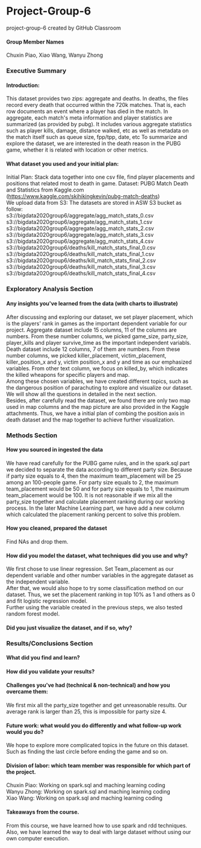 # Project-Group-6
project-group-6 created by GitHub Classroom

#### Group Member Names 
Chuxin Piao, Xiao Wang, Wanyu Zhong 

### Executive Summary
#### Introduction:
This dataset provides two zips: aggregate and deaths. In deaths, the files record every death that occurred within the 720k matches. That is, each row documents an event where a player has died in the match. In aggregate, each match's meta information and player statistics are summarized (as provided by pubg). It includes various aggregate statistics such as player kills, damage, distance walked, etc as well as metadata on the match itself such as queue size, fpp/tpp, date, etc To summarize and explore the dataset, we are interested in the death reason in the PUBG game, whether it is related with location or other metrics.
#### What dataset you used and your initial plan:
Initial Plan:
Stack data together into one csv file, find player placements and positions that related most to death in game.
Dataset:
PUBG Match Death and Statistics from Kaggle.com (https://www.kaggle.com/skihikingkevin/pubg-match-deaths) \
We upload data from S3:
The datasets are stored in ASW S3 bucket as follow: \
s3://bigdata2020group6/aggregate/agg_match_stats_0.csv \
s3://bigdata2020group6/aggregate/agg_match_stats_1.csv \
s3://bigdata2020group6/aggregate/agg_match_stats_2.csv \
s3://bigdata2020group6/aggregate/agg_match_stats_3.csv \
s3://bigdata2020group6/aggregate/agg_match_stats_4.csv \
s3://bigdata2020group6/deaths/kill_match_stats_final_0.csv \
s3://bigdata2020group6/deaths/kill_match_stats_final_1.csv \
s3://bigdata2020group6/deaths/kill_match_stats_final_2.csv \
s3://bigdata2020group6/deaths/kill_match_stats_final_3.csv \
s3://bigdata2020group6/deaths/kill_match_stats_final_4.csv 

### Exploratory Analysis Section
#### Any insights you've learned from the data (with charts to illustrate)
After discussing and exploring our dataset, we set player placement, which is the players' rank in games as the important dependent variable for our project. 
Aggregate dataset include 15 columns, 11 of the columns are numbers. From these number columns, we picked game_size, party_size, player_kills and player survive_time as the important independent variabls.\
Death dataset include 12 columns, 7 of them are numbers. From these number columns, we picked killer_placement, victim_placement, killer_position_x and y, victim position_x and y and time as our emphasized variables. From other text column, we focus on killed_by, which indicates the killed wheapons for specific players and map.\
Among these chosen variables, we have created different topics, such as the dangerous position of parachuting to explore and visualize our dataset. We will show all the questions in detailed in the next section.\
Besides, after carefully read the dataset, we found there are only two map used in map columns and the map picture are also provided in the Kaggle attachments. Thus, we have a initial plan of combing the position axis in death dataset and the map together to achieve further visualization.

### Methods Section
#### How you sourced in ingested the data
We have read carefully for the PUBG game rules, and in the spark.sql part we decided to separate the data according to different party size. Because if party size equals to 4, then the maximum team_placement will be 25 among an 100-people game. For party size equals to 2, the maximum team_placement would be 50 and for party size equals to 1, the maximum team_placement would be 100. It is not reasonable if we mix all the party_size together and calculate placement ranking during our working process. In the later Machine Learning part, we have add a new column which calculated the placement ranking percent to solve this problem.
#### How you cleaned, prepared the dataset
Find NAs and drop them.
#### How did you model the dataset, what techniques did you use and why?
We first chose to use linear regression. Set Team_placement as our dependent variable and other number variables in the aggregate dataset as the independent variable.\
After that, we would also hope to try some classification method on our dataset. Thus, we set the placement ranking in top 10% as 1 and others as 0 and fit logistic regression model.\
Further using the variable created in the previous steps, we also tested random forest model.
#### Did you just visualize the dataset, and if so, why? 

### Results/Conclusions Section
#### What did you find and learn? 

#### How did you validate your results? 

#### Challenges you've had (technical & non-technical) and how you overcame them:
We first mix all the party_size together and get unreasonable results. Our average rank is larger than 25, this is impossible for party size 4.
#### Future work: what would you do differently and what follow-up work would you do? 
We hope to explore more complicated topics in the future on this dataset. Such as finding the last circle before ending the game and so on.
#### Division of labor: which team member was responsible for which part of the project. 
Chuxin Piao: Working on spark.sql and maching learning coding\
Wanyu Zhong: Working on spark.sql and maching learning coding\
Xiao Wang: Working on spark.sql and maching learning coding
#### Takeaways from the course. 
From this course, we have learned how to use spark and rdd techniques. Also, we have learned the way to deal with large dataset without using our own computer execution.


